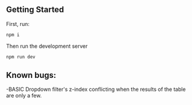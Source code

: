 ## Getting Started

First, run:
```bash
npm i
```
Then run the development server

```bash
npm run dev
```

## Known bugs:

-BASIC Dropdown filter's z-index conflicting when the results of the table are only a few.
